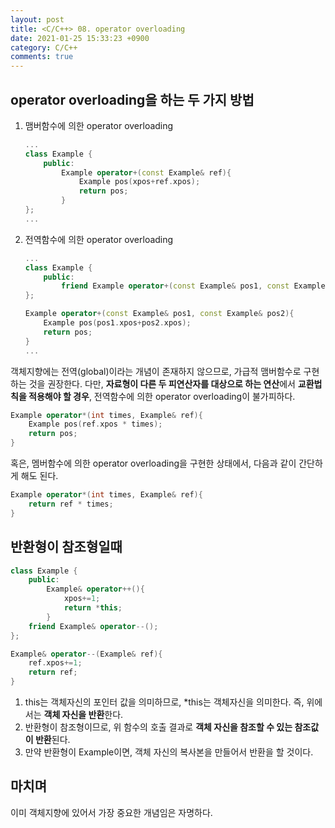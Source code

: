 ```yaml
---
layout: post
title: <C/C++> 08. operator overloading
date: 2021-01-25 15:33:23 +0900
category: C/C++
comments: true
---
```

## operator overloading을 하는 두 가지 방법

1. 맴버함수에 의한 operator overloading
    ```cpp
    ...
    class Example {
        public:
            Example operator+(const Example& ref){
                Example pos(xpos+ref.xpos);
                return pos;
            }
    };
    ...
    ```
2. 전역함수에 의한 operator overloading
    ```cpp
    ...
    class Example {
        public:
            friend Example operator+(const Example& pos1, const Example& pos2);
    };

    Example operator+(const Example& pos1, const Example& pos2){
        Example pos(pos1.xpos+pos2.xpos);
        return pos;
    }
    ...
    ```

객체지향에는 전역(global)이라는 개념이 존재하지 않으므로, 가급적 맴버함수로 구현하는 것을 권장한다. 다만, **자료형이 다른 두 피연산자를 대상으로 하는 연산**에서 **교환법칙을 적용해야 할 경우**, 전역함수에 의한 operator overloading이 불가피하다.

```cpp
Example operator*(int times, Example& ref){
    Example pos(ref.xpos * times);
    return pos;
}
```

혹은, 멤버함수에 의한 operator overloading을 구현한 상태에서, 다음과 같이 간단하게 해도 된다.

```cpp
Example operator*(int times, Example& ref){
    return ref * times;
}
```

## 반환형이 참조형일때

```cpp
class Example {
    public:
        Example& operator++(){
            xpos+=1;
            return *this;
        }
    friend Example& operator--();
};

Example& operator--(Example& ref){
    ref.xpos+=1;
    return ref;
}
```

1. this는 객체자신의 포인터 값을 의미하므로, *this는 객체자신을 의미한다. 즉, 위에서는 **객체 자신을 반환**한다.
2. 반환형이 참조형이므로, 위 함수의 호출 결과로 **객체 자신을 참조할 수 있는 참조값이 반환**된다.
3. 만약 반환형이 Example이면, 객체 자신의 복사본을 만들어서 반환을 할 것이다.

## 마치며

이미 객체지향에 있어서 가장 중요한 개념임은 자명하다.